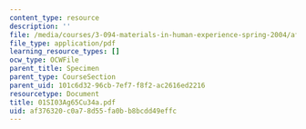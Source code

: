 ```yaml
---
content_type: resource
description: ''
file: /media/courses/3-094-materials-in-human-experience-spring-2004/af376320c0a78d55fa0bb8bcdd49effc_01SI03Ag65Cu34a.pdf
file_type: application/pdf
learning_resource_types: []
ocw_type: OCWFile
parent_title: Specimen
parent_type: CourseSection
parent_uid: 101c6d32-96cb-7ef7-f8f2-ac2616ed2216
resourcetype: Document
title: 01SI03Ag65Cu34a.pdf
uid: af376320-c0a7-8d55-fa0b-b8bcdd49effc
---
```

